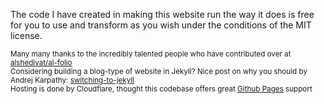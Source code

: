 The code I have created in making this website run the way it does is free for you to use and transform as you wish under the conditions of the MIT license. 

<sub>Many many thanks to the incredibly talented people who have contributed over at [alshedivat/al-folio](https://github.com/alshedivat/al-folio)</sub><br>
<sub>Considering building a blog-type of website in Jekyll? Nice post on why you should by Andrej Karpathy: [switching-to-jekyll](https://karpathy.github.io/2014/07/01/switching-to-jekyll/)</sub><br>
<sub>Hosting is done by Cloudflare, thought this codebase offers great [Github Pages](https://pages.github.com/) support</sub><br>


